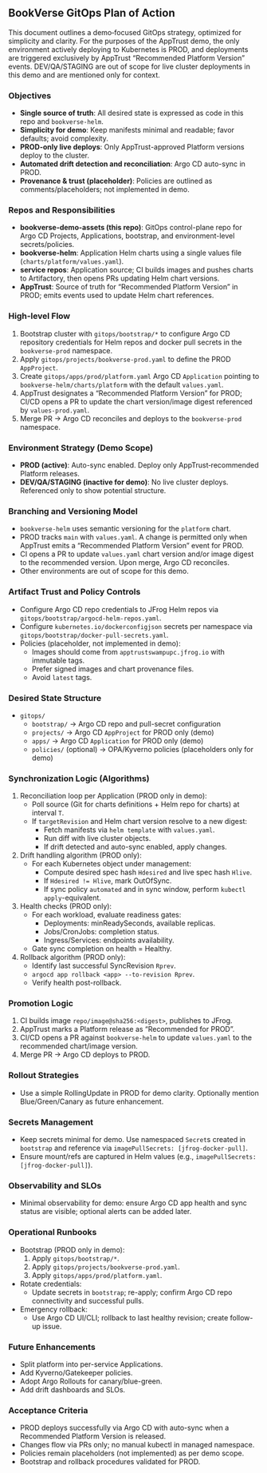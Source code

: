 ## BookVerse GitOps Plan of Action

This document outlines a demo‑focused GitOps strategy, optimized for simplicity and clarity. For the purposes of the AppTrust demo, the only environment actively deploying to Kubernetes is PROD, and deployments are triggered exclusively by AppTrust “Recommended Platform Version” events. DEV/QA/STAGING are out of scope for live cluster deployments in this demo and are mentioned only for context.

### Objectives
- **Single source of truth**: All desired state is expressed as code in this repo and `bookverse-helm`.
- **Simplicity for demo**: Keep manifests minimal and readable; favor defaults; avoid complexity.
- **PROD-only live deploys**: Only AppTrust-approved Platform versions deploy to the cluster.
- **Automated drift detection and reconciliation**: Argo CD auto-sync in PROD.
- **Provenance & trust (placeholder)**: Policies are outlined as comments/placeholders; not implemented in demo.

### Repos and Responsibilities
- **bookverse-demo-assets (this repo)**: GitOps control-plane repo for Argo CD Projects, Applications, bootstrap, and environment-level secrets/policies.
- **bookverse-helm**: Application Helm charts using a single values file (`charts/platform/values.yaml`).
- **service repos**: Application source; CI builds images and pushes charts to Artifactory, then opens PRs updating Helm chart versions.
- **AppTrust**: Source of truth for “Recommended Platform Version” in PROD; emits events used to update Helm chart references.

### High-level Flow
1. Bootstrap cluster with `gitops/bootstrap/*` to configure Argo CD repository credentials for Helm repos and docker pull secrets in the `bookverse-prod` namespace.
2. Apply `gitops/projects/bookverse-prod.yaml` to define the PROD `AppProject`.
3. Create `gitops/apps/prod/platform.yaml` Argo CD `Application` pointing to `bookverse-helm/charts/platform` with the default `values.yaml`.
4. AppTrust designates a “Recommended Platform Version” for PROD; CI/CD opens a PR to update the chart version/image digest referenced by `values-prod.yaml`.
5. Merge PR → Argo CD reconciles and deploys to the `bookverse-prod` namespace.

### Environment Strategy (Demo Scope)
- **PROD (active)**: Auto-sync enabled. Deploy only AppTrust‑recommended Platform releases.
- **DEV/QA/STAGING (inactive for demo)**: No live cluster deploys. Referenced only to show potential structure.

### Branching and Versioning Model
- `bookverse-helm` uses semantic versioning for the `platform` chart.
- PROD tracks `main` with `values.yaml`. A change is permitted only when AppTrust emits a “Recommended Platform Version” event for PROD.
- CI opens a PR to update `values.yaml` chart version and/or image digest to the recommended version. Upon merge, Argo CD reconciles.
- Other environments are out of scope for this demo.

### Artifact Trust and Policy Controls
- Configure Argo CD repo credentials to JFrog Helm repos via `gitops/bootstrap/argocd-helm-repos.yaml`.
- Configure `kubernetes.io/dockerconfigjson` secrets per namespace via `gitops/bootstrap/docker-pull-secrets.yaml`.
- Policies (placeholder, not implemented in demo):
  - Images should come from `apptrustswampupc.jfrog.io` with immutable tags.
  - Prefer signed images and chart provenance files.
  - Avoid `latest` tags.

### Desired State Structure
- `gitops/`
  - `bootstrap/` → Argo CD repo and pull-secret configuration
  - `projects/` → Argo CD `AppProject` for PROD only (demo)
  - `apps/` → Argo CD `Application` for PROD only (demo)
  - `policies/` (optional) → OPA/Kyverno policies (placeholders only for demo)

### Synchronization Logic (Algorithms)
1. Reconciliation loop per Application (PROD only in demo):
   - Poll source (Git for charts definitions + Helm repo for charts) at interval `T`.
   - If `targetRevision` and Helm chart version resolve to a new digest:
     - Fetch manifests via `helm template` with `values.yaml`.
     - Run diff with live cluster objects.
     - If drift detected and auto-sync enabled, apply changes.
2. Drift handling algorithm (PROD only):
   - For each Kubernetes object under management:
     - Compute desired spec hash `Hdesired` and live spec hash `Hlive`.
     - If `Hdesired != Hlive`, mark OutOfSync.
     - If sync policy `automated` and in sync window, perform `kubectl apply`-equivalent.
3. Health checks (PROD only):
   - For each workload, evaluate readiness gates:
     - Deployments: minReadySeconds, available replicas.
     - Jobs/CronJobs: completion status.
     - Ingress/Services: endpoints availability.
   - Gate sync completion on health = Healthy.
4. Rollback algorithm (PROD only):
   - Identify last successful SyncRevision `Rprev`.
   - `argocd app rollback <app> --to-revision Rprev`.
   - Verify health post-rollback.

### Promotion Logic
1. CI builds image `repo/image@sha256:<digest>`, publishes to JFrog.
2. AppTrust marks a Platform release as “Recommended for PROD”.
3. CI/CD opens a PR against `bookverse-helm` to update `values.yaml` to the recommended chart/image version.
4. Merge PR → Argo CD deploys to PROD.

### Rollout Strategies
- Use a simple RollingUpdate in PROD for demo clarity. Optionally mention Blue/Green/Canary as future enhancement.

### Secrets Management
- Keep secrets minimal for demo. Use namespaced `Secret`s created in `bootstrap` and reference via `imagePullSecrets: [jfrog-docker-pull]`.
- Ensure mount/refs are captured in Helm values (e.g., `imagePullSecrets: [jfrog-docker-pull]`).

### Observability and SLOs
- Minimal observability for demo: ensure Argo CD app health and sync status are visible; optional alerts can be added later.

### Operational Runbooks
- Bootstrap (PROD only in demo):
  1. Apply `gitops/bootstrap/*`.
  2. Apply `gitops/projects/bookverse-prod.yaml`.
  3. Apply `gitops/apps/prod/platform.yaml`.
- Rotate credentials:
  - Update secrets in `bootstrap`; re-apply; confirm Argo CD repo connectivity and successful pulls.
- Emergency rollback:
  - Use Argo CD UI/CLI; rollback to last healthy revision; create follow-up issue.

### Future Enhancements
- Split platform into per-service Applications.
- Add Kyverno/Gatekeeper policies.
- Adopt Argo Rollouts for canary/blue-green.
- Add drift dashboards and SLOs.

### Acceptance Criteria
- PROD deploys successfully via Argo CD with auto-sync when a Recommended Platform Version is released.
- Changes flow via PRs only; no manual kubectl in managed namespace.
- Policies remain placeholders (not implemented) as per demo scope.
- Bootstrap and rollback procedures validated for PROD.


